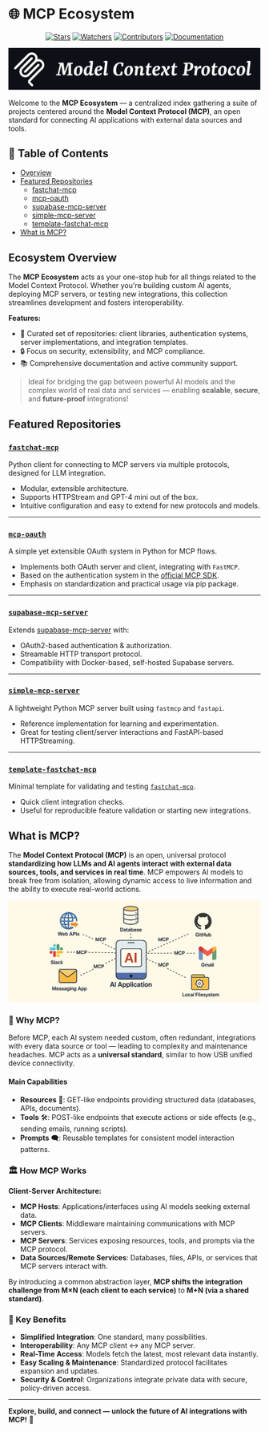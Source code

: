 # 🌐 MCP Ecosystem

<div align="center">

[![Stars](https://img.shields.io/github/stars/rb58853/mcp-ecosystem?style=flat&logo=github)](https://github.com/rb58853/mcp-ecosystem/stargazers)
[![Watchers](https://img.shields.io/github/watchers/rb58853/mcp-ecosystem?style=flat&logo=github)](https://github.com/rb58853/mcp-ecosystem)
[![Contributors](https://img.shields.io/github/contributors/rb58853/mcp-ecosystem)](https://github.com/rb58853/mcp-ecosystem/graphs/contributors)
[![Documentation](https://img.shields.io/badge/docs-modelcontextprotocol.io-blue.svg)](https://modelcontextprotocol.io)

</div>

![alt text](/images/dark.png)

Welcome to the **MCP Ecosystem** — a centralized index gathering a suite of projects centered around the **Model Context Protocol (MCP)**, an open standard for connecting AI applications with external data sources and tools.

## 📑 Table of Contents

* [Overview](#ecosystem-overview)
* [Featured Repositories](#featured-repositories)
  * [fastchat-mcp](#fastchat-mcp)
  * [mcp-oauth](#mcp-oauth)
  * [supabase-mcp-server](#supabase-mcp-server)
  * [simple-mcp-server](#simple-mcp-server)
  * [template-fastchat-mcp](#template-fastchat-mcp)
* [What is MCP?](#what-is-mcp)

## Ecosystem Overview

The **MCP Ecosystem** acts as your one-stop hub for all things related to the Model Context Protocol. Whether you're building custom AI agents, deploying MCP servers, or testing new integrations, this collection streamlines development and fosters interoperability.

**Features:**
* 🚀 Curated set of repositories: client libraries, authentication systems, server implementations, and integration templates.
* 🔒 Focus on security, extensibility, and MCP compliance.
* 📚 Comprehensive documentation and active community support.

> Ideal for bridging the gap between powerful AI models and the complex world of real data and services — enabling **scalable**, **secure**, and **future-proof** integrations!

## Featured Repositories

### [`fastchat-mcp`](https://github.com/rb58853/fastchat-mcp)

Python client for connecting to MCP servers via multiple protocols, designed for LLM integration.
* Modular, extensible architecture.
* Supports HTTPStream and GPT-4 mini out of the box.
* Intuitive configuration and easy to extend for new protocols and models.

---

### [`mcp-oauth`](https://github.com/rb58853/mcp-oauth)

A simple yet extensible OAuth system in Python for MCP flows.
* Implements both OAuth server and client, integrating with `FastMCP`.
* Based on the authentication system in the [official MCP SDK](https://github.com/modelcontextprotocol/python-sdk/tree/main/examples).
* Emphasis on standardization and practical usage via pip package.

---

### [`supabase-mcp-server`](https://github.com/rb58853/supabase-mcp-server)

Extends [supabase-mcp-server](https://github.com/alexander-zuev/supabase-mcp-server) with:
* OAuth2-based authentication & authorization.
* Streamable HTTP transport protocol.
* Compatibility with Docker-based, self-hosted Supabase servers.

---

### [`simple-mcp-server`](https://github.com/rb58853/simple-mcp-server)

A lightweight Python MCP server built using `fastmcp` and `fastapi`.
* Reference implementation for learning and experimentation.
* Great for testing client/server interactions and FastAPI-based HTTPStreaming.

---

### [`template-fastchat-mcp`](https://github.com/rb58853/template-fastchat-mcp)

Minimal template for validating and testing [`fastchat-mcp`](https://github.com/rb58853/fastchat-mcp).
* Quick client integration checks.
* Useful for reproducible feature validation or starting new integrations.

## What is MCP?

The **Model Context Protocol (MCP)** is an open, universal protocol **standardizing how LLMs and AI agents interact with external data sources, tools, and services in real time**. MCP empowers AI models to break free from isolation, allowing dynamic access to live information and the ability to execute real-world actions.

![MCP Diagram](images/image.png)

### 🧩 Why MCP?

Before MCP, each AI system needed custom, often redundant, integrations with every data source or tool — leading to complexity and maintenance headaches. MCP acts as a **universal standard**, similar to how USB unified device connectivity.

#### Main Capabilities

* **Resources** 📄: GET-like endpoints providing structured data (databases, APIs, documents).
* **Tools** 🛠️: POST-like endpoints that execute actions or side effects (e.g., sending emails, running scripts).
* **Prompts** 🗨️: Reusable templates for consistent model interaction patterns.

### 🏛️ How MCP Works

**Client-Server Architecture:**

* **MCP Hosts**: Applications/interfaces using AI models seeking external data.
* **MCP Clients**: Middleware maintaining communications with MCP servers.
* **MCP Servers**: Services exposing resources, tools, and prompts via the MCP protocol.
* **Data Sources/Remote Services**: Databases, files, APIs, or services that MCP servers interact with.

By introducing a common abstraction layer, **MCP shifts the integration challenge from M×N (each client to each service)** to **M+N (via a shared standard)**.

### 🌟 Key Benefits

* **Simplified Integration**: One standard, many possibilities.
* **Interoperability**: Any MCP client ↔ any MCP server.
* **Real-Time Access**: Models fetch the latest, most relevant data instantly.
* **Easy Scaling & Maintenance**: Standardized protocol facilitates expansion and updates.
* **Security & Control**: Organizations integrate private data with secure, policy-driven access.

---

**Explore, build, and connect — unlock the future of AI integrations with MCP!** 🚀
